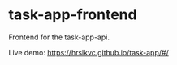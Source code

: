 # task-app-frontend

Frontend for the task-app-api.

Live demo: https://hrslkvc.github.io/task-app/#/
